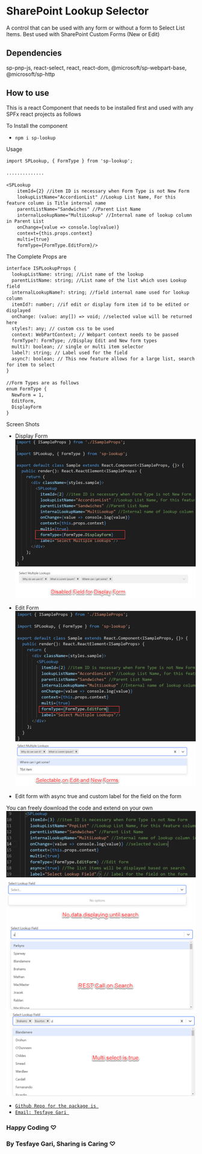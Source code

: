 # SharePoint Lookup Selector

A control that can be used with any form or without a form to Select List Items. Best used with SharePoint Custom Forms (New or Edit)

## Dependencies
sp-pnp-js, react-select, react, react-dom, @microsoft/sp-webpart-base, @microsoft/sp-http

## How to use

This is a react Component that needs to be installed first and used with any SPFx react projects as follows

To Install the component
- `npm i sp-lookup`

Usage
```react
import SPLookup, { FormType } from 'sp-lookup';

..............

<SPLookup 
    itemId={2} //item ID is necessary when Form Type is not New Form
    lookupListName="AccordionList" //Lookup List Name, For this feature column is Title internal name
    parentListName="Sandwiches" //Parent List Name
    internalLookupName="MultiLookup" //Internal name of lookup column in Parent List
    onChange={value => console.log(value)} 
    context={this.props.context} 
    multi={true}
    formType={FormType.EditForm}/>
```
The Complete Props are 
```
interface ISPLookupProps {
  lookupListName: string; //List name of the lookup
  parentListName: string; //List name of the list which uses Lookup field
  internalLookupName?: string; //field internal name used for lookup column
  itemId?: number; //if edit or display form item id to be edited or displayed
  onChange: (value: any[]) => void; //selected value will be returned here
  styles?: any; // custom css to be used
  context: WebPartContext; // Webpart context needs to be passed 
  formType?: FormType; //Display Edit and New form types 
  multi?: boolean; // single or multi item selector 
  label?: string; // Label used for the field 
  async?: boolean; // This new feature allows for a large list, search for item to select 
}

//Form Types are as follows 
enum FormType {
  NewForm = 1,
  EditForm,
  DisplayForm
}
```

Screen Shots 
- Display Form
![Display Form Snipet](/assets/1.png)
![Display Form Screen](/assets/2.png)
- Edit Form 
![Edit Form Snipet](/assets/3.png)
![Edit Form Screen](/assets/4.png)

- Edit form with async true and custom label for the field on the form 

You can freely download the code and extend on your own
![Edit Form Snipet](/assets/6.png)
![Edit Form Screen](/assets/7.png)
![Edit Form Screen](/assets/8.png)
![Edit Form Screen](/assets/9.png)

- [`Github Repo for the package is `](https://github.com/tesfayegari/sp-lookup)
- [`Email: Tesfaye Gari `](mailto:tesfaye.gari@gmail.com)

### Happy Coding ♡
### By Tesfaye Gari, Sharing is Caring ♡
